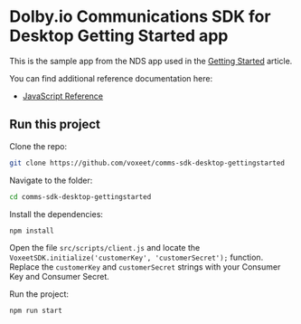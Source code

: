 # Dolby.io Communications SDK for Desktop Getting Started app

This is the sample app from the NDS app used in the
[Getting Started](https://docs.dolby.io/interactivity/docs/getting-started-with-nds) article. 

You can find additional reference documentation here:
- [JavaScript Reference](https://docs.dolby.io/interactivity/docs/js-client-sdk-voxeetsdk)

## Run this project

Clone the repo:

```bash
git clone https://github.com/voxeet/comms-sdk-desktop-gettingstarted
```

Navigate to the folder:

```bash
cd comms-sdk-desktop-gettingstarted
```

Install the dependencies:

```bash
npm install
```

Open the file `src/scripts/client.js` and locate the `VoxeetSDK.initialize('customerKey', 'customerSecret');` function.  
Replace the `customerKey` and `customerSecret` strings with your Consumer Key and Consumer Secret.

Run the project:

```bash
npm run start
```
